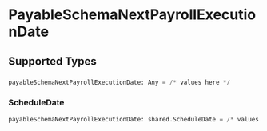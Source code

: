 # PayableSchemaNextPayrollExecutionDate


## Supported Types

### 

```python
payableSchemaNextPayrollExecutionDate: Any = /* values here */
```

### ScheduleDate

```python
payableSchemaNextPayrollExecutionDate: shared.ScheduleDate = /* values here */
```

